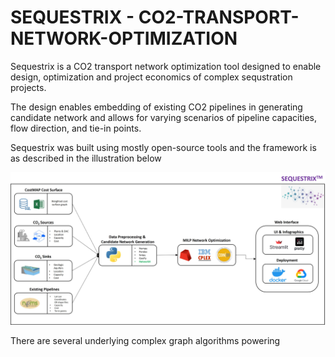 # SEQUESTRIX - CO2-TRANSPORT-NETWORK-OPTIMIZATION

Sequestrix is a CO2 transport network optimization tool designed to enable design, optimization and project economics of complex sequstration projects. 

The design enables embedding of existing CO2 pipelines in generating candidate network and allows for varying scenarios of pipeline capacities, flow direction, and tie-in points.

Sequestrix was built using mostly open-source tools and the framework is as described in the illustration below

![1697751276705](sequestrix.jpg)



There are several underlying complex graph algorithms powering
